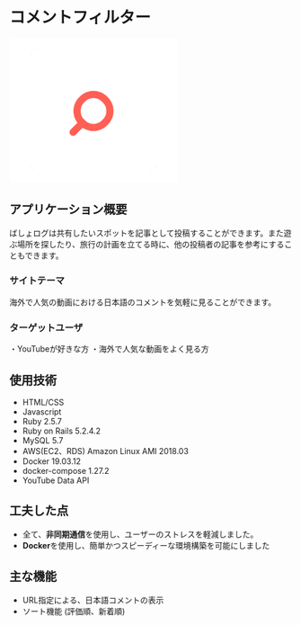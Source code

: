 # コメントフィルター

<img src="./README_image.png" width="300px">

## アプリケーション概要
ばしょログは共有したいスポットを記事として投稿することができます。また遊ぶ場所を探したり、旅行の計画を立てる時に、他の投稿者の記事を参考にすることもできます。

### サイトテーマ
海外で人気の動画における日本語のコメントを気軽に見ることができます。

### ターゲットユーザ
・YouTubeが好きな方
・海外で人気な動画をよく見る方

## 使用技術

- HTML/CSS
- Javascript
- Ruby 2.5.7
- Ruby on Rails 5.2.4.2
- MySQL 5.7
- AWS(EC2、RDS) Amazon Linux AMI 2018.03
- Docker 19.03.12
- docker-compose 1.27.2
- YouTube Data API


## 工夫した点

- 全て、<b>非同期通信</b>を使用し、ユーザーのストレスを軽減しました。
- <b>Docker</b>を使用し、簡単かつスピーディーな環境構築を可能にしました


## 主な機能
- URL指定による、日本語コメントの表示
- ソート機能 (評価順、新着順)



